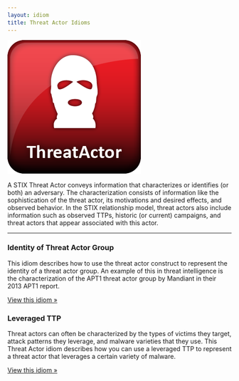 ```yaml
---
layout: idiom
title: Threat Actor Idioms
---
```


<img src="/images/Threat Actor.png" class="component-img" alt="Threat Actor Icon" />

A STIX Threat Actor conveys information that characterizes or identifies (or both) an adversary. The characterization consists of information like the sophistication of the threat actor, its motivations and desired effects, and observed behavior. In the STIX relationship model, threat actors also include information such as observed TTPs, historic (or current) campaigns, and threat actors that appear associated with this actor.

<hr class="separator" />

### Identity of Threat Actor Group

This idiom describes how to use the threat actor construct to represent the identity of a threat actor group. An example of this in threat intelligence is the characterization of the APT1 threat actor group by Mandiant in their 2013 APT1 report.

[View this idiom »](identity-group)

### Leveraged TTP

Threat actors can often be characterized by the types of victims they target, attack patterns they leverage, and malware varieties that they use. This Threat Actor idiom describes how you can use a leveraged TTP to represent a threat actor that leverages a certain variety of malware.

[View this idiom »](leveraged-ttp)